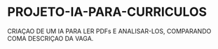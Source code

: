 # PROJETO-IA-PARA-CURRICULOS
CRIAÇAO DE UM IA PARA LER PDFs E ANALISAR-LOS, COMPARANDO COMA DESCRIÇAO DA VAGA.
